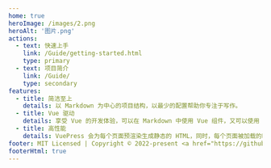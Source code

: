 ```yaml
---
home: true
heroImage: /images/2.png
heroAlt: '图片.png'
actions:
  - text: 快速上手
    link: /Guide/getting-started.html
    type: primary
  - text: 项目简介
    link: /Guide/
    type: secondary
features:
  - title: 简洁至上
    details: 以 Markdown 为中心的项目结构，以最少的配置帮助你专注于写作。
  - title: Vue 驱动
    details: 享受 Vue 的开发体验，可以在 Markdown 中使用 Vue 组件，又可以使用 Vue 来开发自定义主题。
  - title: 高性能
    details: VuePress 会为每个页面预渲染生成静态的 HTML，同时，每个页面被加载的时候，将作为 SPA 运行。
footer: MIT Licensed | Copyright © 2022-present <a href="https://github.com/learnemt">learnemt</a>
footerHtml: true
---
```

